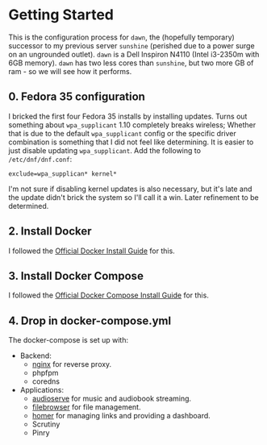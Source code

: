# Getting Started
This is the configuration process for `dawn`, the (hopefully temporary) successor to my previous server `sunshine` (perished due to a power surge on an ungrounded outlet).  `dawn` is a Dell Inspiron N4110 (Intel i3-2350m with 6GB memory).  `dawn` has two less cores than `sunshine`, but two more GB of ram - so we will see how it performs.

## 0. Fedora 35 configuration
I bricked the first four Fedora 35 installs by installing updates.  Turns out something about `wpa_supplicant` 1.10 completely breaks wireless; Whether that is due to the default `wpa_supplicant` config or the specific driver combination is something that I did not feel like determining.  It is easier to just disable updating `wpa_supplicant`.  Add the following to `/etc/dnf/dnf.conf`:
```
exclude=wpa_supplican* kernel*
```
I'm not sure if disabling kernel updates is also necessary, but it's late and the update didn't brick the system so I'll call it a win.  Later refinement to be determined.

## 2. Install Docker
I followed the [Official Docker Install Guide](https://docs.docker.com/engine/install/fedora/) for this.

## 3. Install Docker Compose
I followed the [Official Docker Compose Install Guide](https://docs.docker.com/compose/install/) for this.

## 4. Drop in docker-compose.yml
The docker-compose is set up with:
* Backend:
  * [nginx](https://github.com/nginxinc/docker-nginx) for reverse proxy.
  * phpfpm
  * coredns
* Applications:
  * [audioserve](https://github.com/izderadicka/audioserve) for music and audiobook streaming.
  * [filebrowser](https://github.com/hurlenko/filebrowser-docker) for file management.
  * [homer](https://github.com/bastienwirtz/homer) for managing links and providing a dashboard.
  * Scrutiny
  * Pinry
